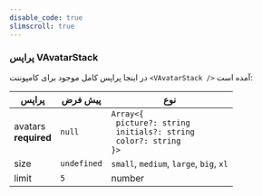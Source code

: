 ```yaml
---
disable_code: true
slimscroll: true
---
```


### پراپس VAvatarStack

در اینجا پراپس کامل موجود برای کامپوننت `<VAvatarStack />` آمده است:

| پراپس                    | پیش فرض                                       | نوع                                                                                                                     |
| ------------------------ | --------------------------------------------- | ----------------------------------------------------------------------------------------------------------------------- |
| avatars<br/>**required** | <span class="is-null">`null`</span>           | <span class="is-array">`Array<{`<br/>` picture?: string`<br/>` initials?: string`<br/>` color?: string`<br/>`}>`</span> |
| size                     | <span class="is-undefined">`undefined`</span> | `small`, `medium`, `large`, `big`, `xl`                                                                                 |
| limit                    | <span class="is-number">`5`</span>            | number                                                                                                                  |
